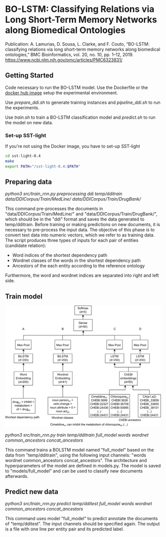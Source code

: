# BO-LSTM: Classifying Relations via Long Short-Term Memory Networks along Biomedical Ontologies

Publication: A. Lamurias, D. Sousa, L. Clarke, and F. Couto, “BO-LSTM: classifying relations via long short-term memory networks along biomedical ontologies,” BMC Bioinformatics, vol. 20, no. 10, pp. 1–12, 2019.
https://www.ncbi.nlm.nih.gov/pmc/articles/PMC6323831/

## Getting Started
Code necessary to run the BO-LSTM model. Use the Dockerfile or the [docker hub image](https://hub.docker.com/r/andrelamurias/bolstm/) setup the experimental environment.

Use *prepare_ddi.sh* to generate training instances and *pipeline_ddi.sh* to run the experiments.

Use *train.sh* to train a BO-LSTM classification model and *predict.sh* to run the model on new data.

### Set-up SST-light

If you're not using the Docker image, you have to set-up SST-light
```bash
cd sst-light-0.4
make
export PATH="/sst-light-0.4:$PATH"
```

## Preparing data
*python3 src/train_rnn.py preprocessing ddi temp/dditrain data/DDICorpus/Train/MedLine/ data/DDICorpus/Train/DrugBank/*

This command pre-processes the documents in "data/DDICorpus/Train/MedLine/" and "data/DDICorpus/Train/DrugBank/", which should be in the "ddi" format and saves the data generated to temp/dditrain.
Before training or making predictions on new documents, it is necessary to pre-process the input data.
The objective of this phase is to convert text data into numeric vectors, which we refer to as training data.
The script produces three types of inputs for each pair of entities (candidate relation):
* Word indices of the shortest dependency path
* Wordnet classes of the words in the shortest dependency path
* Ancestors of the each entity according to the reference ontology

Furthermore, the word and wordnet indices are separated into right and left side.


## Train model
![BOLSTM architecture](arch.jpeg)

*python3 src/train_rnn.py train temp/dditrain full_model words wordnet common_ancestors concat_ancestors*

This command trains a BOLSTM model named "full_model" based on the data from "temp/dditrain", using the following input channels: "words wordnet common_ancestors concat_ancestors".
The architecture and hyperparameters of the model are defined in models.py.
The model is saved to "models/full_model" and can be used to classify new documents afterwards.

## Predict new data
*python3 src/train_rnn.py predict temp/dditest full_model words wordnet common_ancestors concat_ancestors*

This command uses model "full_model" to predict annotate the documents of "temp/dditest".
The input channels should be specified again. 
The output is a file with one line per entity pair and its predicted label.
